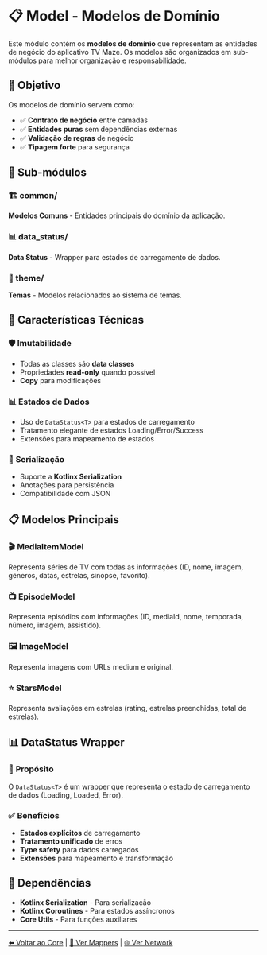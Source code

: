 # 📋 Model - Modelos de Domínio

Este módulo contém os **modelos de domínio** que representam as entidades de negócio do aplicativo TV Maze. Os modelos são organizados em sub-módulos para melhor organização e responsabilidade.

## 🎯 Objetivo

Os modelos de domínio servem como:
- ✅ **Contrato de negócio** entre camadas
- ✅ **Entidades puras** sem dependências externas
- ✅ **Validação de regras** de negócio
- ✅ **Tipagem forte** para segurança

## 📁 Sub-módulos

### 🏗️ common/
**Modelos Comuns** - Entidades principais do domínio da aplicação.

### 📊 data_status/
**Data Status** - Wrapper para estados de carregamento de dados.

### 🎨 theme/
**Temas** - Modelos relacionados ao sistema de temas.

## 🔧 Características Técnicas

### 🛡️ **Imutabilidade**
- Todas as classes são **data classes**
- Propriedades **read-only** quando possível
- **Copy** para modificações

### 📊 **Estados de Dados**
- Uso de `DataStatus<T>` para estados de carregamento
- Tratamento elegante de estados Loading/Error/Success
- Extensões para mapeamento de estados

### 🔄 **Serialização**
- Suporte a **Kotlinx Serialization**
- Anotações para persistência
- Compatibilidade com JSON

## 📋 Modelos Principais

### 🎬 **MediaItemModel**
Representa séries de TV com todas as informações (ID, nome, imagem, gêneros, datas, estrelas, sinopse, favorito).

### 📺 **EpisodeModel**
Representa episódios com informações (ID, mediaId, nome, temporada, número, imagem, assistido).

### 🖼️ **ImageModel**
Representa imagens com URLs medium e original.

### ⭐ **StarsModel**
Representa avaliações em estrelas (rating, estrelas preenchidas, total de estrelas).

## 📊 **DataStatus Wrapper**

### 🎯 **Propósito**
O `DataStatus<T>` é um wrapper que representa o estado de carregamento de dados (Loading, Loaded, Error).

### ✅ **Benefícios**
- **Estados explícitos** de carregamento
- **Tratamento unificado** de erros
- **Type safety** para dados carregados
- **Extensões** para mapeamento e transformação

## 🔗 Dependências

- **Kotlinx Serialization** - Para serialização
- **Kotlinx Coroutines** - Para estados assíncronos
- **Core Utils** - Para funções auxiliares

---

[⬅️ Voltar ao Core](../README.md) | [🔄 Ver Mappers](../mapper/README.md) | [🌐 Ver Network](../network/README.md)
